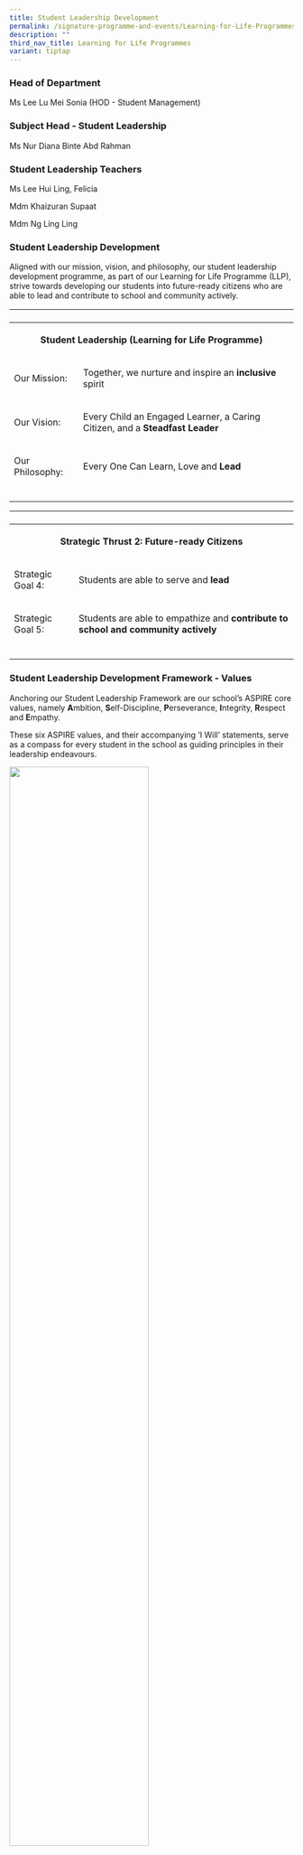 ```yaml
---
title: Student Leadership Development
permalink: /signature-programme-and-events/Learning-for-Life-Programmes/student-leadership-development/
description: ""
third_nav_title: Learning for Life Programmes
variant: tiptap
---
```

<h3>Head of Department</h3>
<p>Ms Lee Lu Mei Sonia (HOD - Student Management)</p>
<h3>Subject Head - Student Leadership</h3>
<p>Ms Nur Diana Binte Abd Rahman</p>
<h3>Student Leadership Teachers</h3>
<p>Ms Lee Hui Ling, Felicia</p>
<p>Mdm Khaizuran Supaat</p>
<p>Mdm Ng Ling Ling</p>
<h3>Student Leadership Development</h3>
<p>Aligned with our mission, vision, and philosophy, our student leadership
development programme, as part of our Learning for Life Programme (LLP),
strive towards developing our students into future-ready citizens who are
able to lead and contribute to school and community actively.</p>
<table style="minWidth: 75px">
<colgroup>
<col>
<col>
<col>
</colgroup>
<tbody>
<tr>
<td rowspan="1" colspan="1">
<p></p>
</td>
<td rowspan="1" colspan="1">
<p></p>
</td>
<td rowspan="1" colspan="1">
<p></p>
</td>
</tr>
<tr>
<th rowspan="1" colspan="3">
<p>Student Leadership (Learning for Life Programme)</p>
</th>
</tr>
<tr>
<td rowspan="1" colspan="1">
<p>Our Mission:</p>
</td>
<td rowspan="1" colspan="2">
<p>Together, we nurture and inspire an <strong>inclusive</strong> spirit</p>
</td>
</tr>
<tr>
<td rowspan="1" colspan="1">
<p>Our Vision:</p>
</td>
<td rowspan="1" colspan="2">
<p>Every Child an Engaged Learner, a Caring Citizen, and a <strong>Steadfast Leader</strong>
</p>
</td>
</tr>
<tr>
<td rowspan="1" colspan="1">
<p>Our Philosophy:</p>
</td>
<td rowspan="1" colspan="2">
<p>Every One Can Learn, Love and <strong>Lead</strong>
</p>
</td>
</tr>
<tr>
<td rowspan="1" colspan="3">
<p></p>
</td>
</tr>
</tbody>
</table>
<table style="minWidth: 75px">
<colgroup>
<col>
<col>
<col>
</colgroup>
<tbody>
<tr>
<td rowspan="1" colspan="3">
<p></p>
</td>
</tr>
<tr>
<th rowspan="1" colspan="3">
<p><strong>Strategic Thrust 2: Future-ready Citizens</strong>
</p>
</th>
</tr>
<tr>
<td rowspan="1" colspan="1">
<p>Strategic Goal 4:</p>
</td>
<td rowspan="1" colspan="2">
<p>Students are able to serve and <strong>lead</strong>
</p>
</td>
</tr>
<tr>
<td rowspan="1" colspan="1">
<p>Strategic Goal 5:</p>
</td>
<td rowspan="1" colspan="2">
<p>Students are able to empathize and <strong>contribute to school and community actively</strong>
</p>
</td>
</tr>
<tr>
<td rowspan="1" colspan="3">
<p></p>
</td>
</tr>
</tbody>
</table>
<h3>Student Leadership Development Framework - Values</h3>
<p>Anchoring our Student Leadership Framework are our school’s ASPIRE core
values,&nbsp;namely&nbsp;<strong>A</strong>mbition,&nbsp;<strong>S</strong>elf-Discipline,&nbsp;<strong>P</strong>erseverance,&nbsp;<strong>I</strong>ntegrity,&nbsp;<strong>R</strong>espect
and&nbsp;<strong>E</strong>mpathy.</p>
<p>These six ASPIRE values, and their accompanying ‘I Will’ statements, serve
as a compass for every student in the school as guiding principles in their
leadership endeavours.</p>
<p></p>
<div class="isomer-image-wrapper">
<img style="width: 70%;" height="auto" width="100%" alt="" src="/images/2024 Student Mgmt/ASPIRE.png">
</div>
<h3>Student Leadership Development Framework – Approaches &amp; Impact</h3>
<p>Three main approaches are adopted by the school in our student leadership
development.</p>
<p><strong>1) Executive Functioning Skills</strong>:</p>
<p>&nbsp;&nbsp;&nbsp; Helps in developing students’ self-leadership and Everyday
Leadership skills</p>
<p><strong>2) Servant Leadership:</strong>
</p>
<p><strong>&nbsp;&nbsp;&nbsp; </strong>Drives students to ‘<strong>Serve to Lead &amp; Lead to Serve</strong>’,
by contributing to class, school or community</p>
<p><strong>3) Inclusive Design </strong>(Infused in LOVE Experience VIA Programme,
as part of our LLP):</p>
<p>&nbsp;&nbsp;&nbsp; Increases students’ awareness as they empathize with
others while helping them develop a growth mindset and important problem
solving and thinking skills</p>
<p></p>
<div class="isomer-image-wrapper">
<img style="width: 50%;" height="auto" width="100%" alt="" src="/images/2024 Student Mgmt/ASPIRE_Core_Values.png">
</div>
<p></p>
<h3>4-tiered Student Leadership Development Programme</h3>
<p>Princess Elizabeth Primary School aims to provide our students with the
opportunity to develop his/her potential to be a steadfast leader. Since
2017, the student leadership development programme has evolved to better
meet students' diverse readiness levels, interests, and development stages.</p>
<p></p>
<p>As such, student leaders are developed through a tiered and progressive
development programme, which also considers the development of&nbsp; their
social-emotional competencies. This allows students to assume leadership
responsibilities that gradually expand in scope - from personal, to class,
to school levels.</p>
<p></p>
<div class="isomer-image-wrapper">
<img style="width: 100%" height="auto" width="100%" alt="" src="/images/2024 Student Mgmt/4_Tiered_Pyramid_Diagram.png">
</div>
<p>Our 4-tiered programme aims to provide opportunities for students based
on their leadership readiness. It enables students to develop their leadership
skills in phases, ensuring that skills built at one level supported responsibilities
at the next.</p>
<hr>
<p><strong>Tier 1: Everyday Leader </strong>– This tier focuses on students
developing their executive functioning skills, working towards self-improvement
and self-leadership, where students lead themselves by living out the ‘I
Will’ statements. Focusing on self-leadership first lays a solid foundation
for positional leadership roles.</p>
<hr>
<div class="isomer-image-wrapper">
<img style="width: 70%;" height="auto" width="100%" alt="" src="/images/2024 Student Mgmt/Everyday_Leader.png">
</div>
<p></p>
<hr>
<p><strong>Tier 2: Class or Subject Leader </strong>– This tier fosters a
sense of responsibility and promotes peer interaction and helping students
gain confidence in their leadership skills within class. Students who demonstrate
strong self-leadership are given the opportunity to lead within class,
as class monitors or subject champs.</p>
<div class="isomer-image-wrapper">
<img style="width: 100%" height="auto" width="100%" alt="" src="/images/2024 Student Mgmt/Champs_Badges.png">
</div>
<hr>
<p><strong>Tier 3: School Leader </strong>– This tier recognizes students
who demonstrate strong leadership abilities, and are nominated by form,
subject and/or CCA teachers to lead at school level as prefects and CCA
leaders. These roles foster broader responsibility and accountability,
with students being role models for their peers, across classes and levels.</p>
<hr>
<p><strong>Tier 4: Prefect ExCo Members </strong>– Students at this tier
have proven themselves to have advanced leadership skills. They are selected
by the student leadership committee based on teacher evaluation, feedback,
recommendations, observations, and interviews. As leaders of leaders, they
represent student leadership at the highest level within the school.</p>
<div class="isomer-image-wrapper">
<img style="width: 100%" height="auto" width="100%" alt="" src="/images/2024 Student Mgmt/Student_Leadership___Pic.png">
</div>
<hr>
<p><strong>Tier 3 and 4 Student Leaders in Action</strong>
</p>
<div class="isomer-image-wrapper">
<img style="width: 100%" height="auto" width="100%" alt="" src="/images/2024 Student Mgmt/Student_Leadership___Pic_3.png">
</div>
<div class="isomer-image-wrapper">
<img style="width: 100%" height="auto" width="100%" alt="" src="/images/2024 Student Mgmt/student_leadership___pic_3 1.png">
</div>
<div class="isomer-image-wrapper">
<img style="width: 100%" height="auto" width="100%" alt="" src="/images/2024 Student Mgmt/Student_Leadership___Pic_4.png">
</div>
<p>There are opportunities for all PEPS students to lead depending on their
readiness levels. Through these opportunities, the students make positive
and valuable impacts on themselves, the school and/or the community.</p>
<p>Our students’ community and global awareness is also developed through
their leadership roles, equipping students with emerging 21st century competencies.</p>
<p></p>
<p></p>
<p></p>